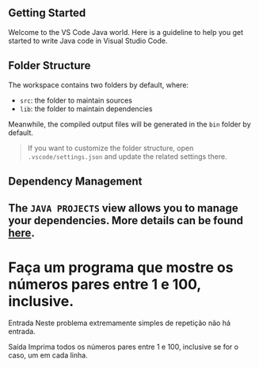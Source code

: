 ## Getting Started

Welcome to the VS Code Java world. Here is a guideline to help you get started to write Java code in Visual Studio Code.

## Folder Structure

The workspace contains two folders by default, where:

- `src`: the folder to maintain sources
- `lib`: the folder to maintain dependencies

Meanwhile, the compiled output files will be generated in the `bin` folder by default.

> If you want to customize the folder structure, open `.vscode/settings.json` and update the related settings there.

## Dependency Management

The `JAVA PROJECTS` view allows you to manage your dependencies. More details can be found [here](https://github.com/microsoft/vscode-java-dependency#manage-dependencies).
-------------------------------------------------------------------------------------
# Faça um programa que mostre os números pares entre 1 e 100, inclusive.

Entrada
Neste problema extremamente simples de repetição não há entrada.

Saída
Imprima todos os números pares entre 1 e 100, inclusive se for o caso, um em cada linha.